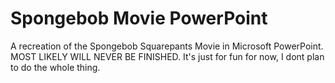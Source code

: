 # Spongebob Movie PowerPoint
 A recreation of the Spongebob Squarepants Movie in Microsoft PowerPoint. MOST LIKELY WILL NEVER BE FINISHED. It's just for fun for now, I dont plan to do the whole thing.
